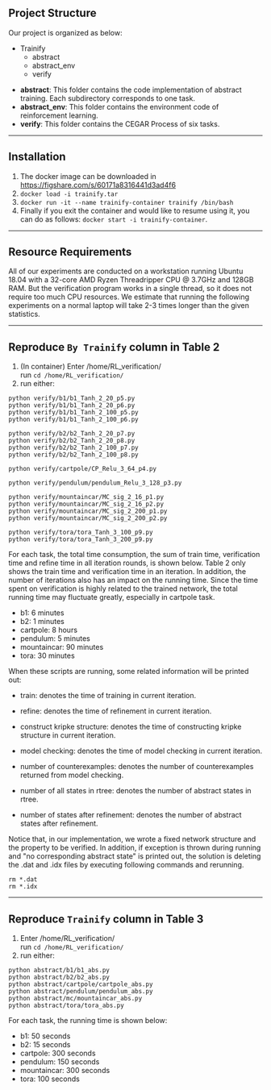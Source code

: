## Project Structure
Our project is organized as below:  
+ Trainify
    + abstract
    + abstract_env
    + verify 

- **abstract**: This folder contains the code implementation of abstract training. Each subdirectory corresponds to one task.
- **abstract_env**: This folder contains the environment code of reinforcement learning.
- **verify**: This folder contains the CEGAR Process of six tasks.
  
------------
## Installation

1. The docker image can be downloaded in https://figshare.com/s/60171a8316441d3ad4f6
2. `docker load -i trainify.tar`
3. `docker run -it --name trainify-container trainify /bin/bash`
4. Finally if you exit the container and would like to resume using it, you can do as follows: `docker start -i trainify-container`.

------------

## Resource Requirements

All of our experiments are conducted on a workstation running Ubuntu 18.04 with a 32-core AMD Ryzen Threadripper CPU @ 3.7GHz and 128GB RAM.
But the verification program works in a single thread, so it does not require too much CPU resources. We estimate that running the following experiments on a normal laptop will take 2-3 times longer than the given statistics.

------------

## Reproduce `By Trainify` column in Table 2
1. (In container) Enter /home/RL_verification/  
run `cd /home/RL_verification/`
2. run either: 
```
python verify/b1/b1_Tanh_2_20_p5.py
python verify/b1/b1_Tanh_2_20_p6.py
python verify/b1/b1_Tanh_2_100_p5.py
python verify/b1/b1_Tanh_2_100_p6.py

python verify/b2/b2_Tanh_2_20_p7.py
python verify/b2/b2_Tanh_2_20_p8.py
python verify/b2/b2_Tanh_2_100_p7.py
python verify/b2/b2_Tanh_2_100_p8.py

python verify/cartpole/CP_Relu_3_64_p4.py

python verify/pendulum/pendulum_Relu_3_128_p3.py

python verify/mountaincar/MC_sig_2_16_p1.py
python verify/mountaincar/MC_sig_2_16_p2.py
python verify/mountaincar/MC_sig_2_200_p1.py
python verify/mountaincar/MC_sig_2_200_p2.py

python verify/tora/tora_Tanh_3_100_p9.py
python verify/tora/tora_Tanh_3_200_p9.py
```
For each task, the total time consumption, the sum of train time, verification time and refine time in all iteration rounds, is shown below. Table 2 only shows the train time and verification time in an iteration.  In addition, the number of iterations also has an impact on the running time. Since the time spent on verification is highly related to the trained network, the total running time may fluctuate greatly, especially in cartpole task.
- b1: 6 minutes
- b2: 1 minutes
- cartpole: 8 hours
- pendulum: 5 minutes
- mountaincar: 90 minutes
- tora: 30 minutes

When these scripts are running, some related information will be printed out:
+ train: denotes the time of training in current iteration.
+ refine: denotes the time of refinement in current iteration.
+ construct kripke structure: denotes the time of constructing kripke structure in current iteration.
+ model checking: denotes the time of model checking in current iteration.

+ number of counterexamples: denotes the number of counterexamples returned from model checking.
+ number of all states in rtree: denotes the number of abstract states in rtree.
+ number of states after refinement: denotes the number of abstract states after refinement.


Notice that, in our implementation, we wrote a fixed network structure and the property to be verified.
In addition, if exception is thrown during running and "no corresponding abstract state" is printed
out, the solution is deleting the .dat and .idx files by executing following commands and rerunning.
```
rm *.dat
rm *.idx
```

------------

## Reproduce `Trainify` column in Table 3
1. Enter /home/RL_verification/  
run `cd /home/RL_verification/`  
2. run either:
```
python abstract/b1/b1_abs.py
python abstract/b2/b2_abs.py
python abstract/cartpole/cartpole_abs.py
python abstract/pendulum/pendulum_abs.py
python abstract/mc/mountaincar_abs.py
python abstract/tora/tora_abs.py
```
For each task, the running time is shown below:
- b1: 50 seconds
- b2: 15 seconds
- cartpole: 300 seconds
- pendulum: 150 seconds
- mountaincar: 300 seconds
- tora: 100 seconds

